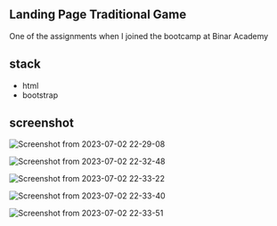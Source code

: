 ## Landing Page Traditional Game
One of the assignments when I joined the bootcamp at Binar Academy

## stack
- html
- bootstrap

## screenshot
![Screenshot from 2023-07-02 22-29-08](https://github.com/husfuu/landing-page-traditional-game/assets/70875733/87317e96-c237-4684-a8dc-27084f6d3b4c)

![Screenshot from 2023-07-02 22-32-48](https://github.com/husfuu/landing-page-traditional-game/assets/70875733/45b44dcd-3942-499f-baa9-2cc98f49fcd6)

![Screenshot from 2023-07-02 22-33-22](https://github.com/husfuu/landing-page-traditional-game/assets/70875733/86342525-e23a-492b-9c1b-be48443ad722)

![Screenshot from 2023-07-02 22-33-40](https://github.com/husfuu/landing-page-traditional-game/assets/70875733/614a0078-7fc7-45a8-b9fc-d47e8630bb98)

![Screenshot from 2023-07-02 22-33-51](https://github.com/husfuu/landing-page-traditional-game/assets/70875733/d8f716bd-0229-4a24-ad88-a17389e7aacf)
